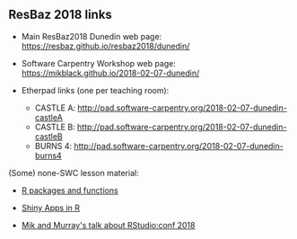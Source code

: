 ## ResBaz 2018 links

 - Main ResBaz2018 Dunedin web page: https://resbaz.github.io/resbaz2018/dunedin/
 
 - Software Carpentry Workshop web page: https://mikblack.github.io/2018-02-07-dunedin/
 
 - Etherpad links (one per teaching room):
 
    - CASTLE A: http://pad.software-carpentry.org/2018-02-07-dunedin-castleA
    - CASTLE B: http://pad.software-carpentry.org/2018-02-07-dunedin-castleB
    - BURNS 4: http://pad.software-carpentry.org/2018-02-07-dunedin-burns4

(Some) none-SWC lesson material:

 - [R packages and functions](https://github.com/mikblack/ResBazLessons2018/tree/master/R_Packages_Functions) 

 - [Shiny Apps in R](https://github.com/mikblack/ResBazLessons2018/tree/master/R_Shiny_Web_Apps) 
 
 - [Mik and Murray's talk about RStudio:conf 2018](https://github.com/mikblack/ResBaz2018-talks#README.md)